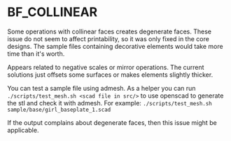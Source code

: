 # BF_COLLINEAR

Some operations with collinear faces creates
degenerate faces. These issue do not seem to
affect printability, so it was only fixed in
the core designs. The sample files containing
decorative elements would take more time than
it's worth.

Appears related to negative scales or mirror
operations. The current solutions just offsets
some surfaces or makes elements slightly thicker.

You can test a sample file using admesh. As a
helper you can run `./scripts/test_mesh.sh <scad file in src/>`
to use openscad to generate the stl and check
it with admesh. For example:
 `./scripts/test_mesh.sh sample/base/girl_baseplate_1.scad`

 If the output complains about degenerate faces,
 then this issue might be applicable.